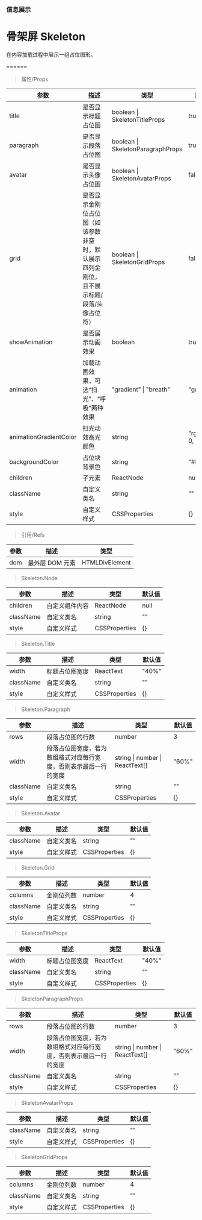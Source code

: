 ### 信息展示

# 骨架屏 Skeleton

在内容加载过程中展示一组占位图形。

======

> 属性/Props

|参数|描述|类型|默认值|
|----------|-------------|------|------|
|title|是否显示标题占位图|boolean \| SkeletonTitleProps|true|
|paragraph|是否显示段落占位图|boolean \| SkeletonParagraphProps|true|
|avatar|是否显示头像占位图|boolean \| SkeletonAvatarProps|false|
|grid|是否显示金刚位占位图（如该参数非空时，默认展示四列金刚位，且不展示标题/段落/头像占位符）|boolean \| SkeletonGridProps|false|
|showAnimation|是否展示动画效果|boolean|true|
|animation|加载动画效果，可选“扫光”、“呼吸”两种效果|"gradient" \| "breath"|"gradient"|
|animationGradientColor|扫光动效高光颜色|string|"rgba(0, 0, 0, 0.04)"|
|backgroundColor|占位块背景色|string|"#F7F8FA"|
|children|子元素|ReactNode|null|
|className|自定义类名|string|""|
|style|自定义样式|CSSProperties|{}|

> 引用/Refs

|参数|描述|类型|
|----------|-------------|------|
|dom|最外层 DOM 元素|HTMLDivElement|

> Skeleton.Node

|参数|描述|类型|默认值|
|----------|-------------|------|------|
|children|自定义组件内容|ReactNode|null|
|className|自定义类名|string|""|
|style|自定义样式|CSSProperties|{}|

> Skeleton.Title

|参数|描述|类型|默认值|
|----------|-------------|------|------|
|width|标题占位图宽度|ReactText|"40%"|
|className|自定义类名|string|""|
|style|自定义样式|CSSProperties|{}|

> Skeleton.Paragraph

|参数|描述|类型|默认值|
|----------|-------------|------|------|
|rows|段落占位图的行数|number|3|
|width|段落占位图宽度，若为数组格式对应每行宽度，否则表示最后一行的宽度|string \| number \| ReactText\[\]|"60%"|
|className|自定义类名|string|""|
|style|自定义样式|CSSProperties|{}|

> Skeleton.Avatar

|参数|描述|类型|默认值|
|----------|-------------|------|------|
|className|自定义类名|string|""|
|style|自定义样式|CSSProperties|{}|

> Skeleton.Grid

|参数|描述|类型|默认值|
|----------|-------------|------|------|
|columns|金刚位列数|number|4|
|className|自定义类名|string|""|
|style|自定义样式|CSSProperties|{}|

> SkeletonTitleProps

|参数|描述|类型|默认值|
|----------|-------------|------|------|
|width|标题占位图宽度|ReactText|"40%"|
|className|自定义类名|string|""|
|style|自定义样式|CSSProperties|{}|

> SkeletonParagraphProps

|参数|描述|类型|默认值|
|----------|-------------|------|------|
|rows|段落占位图的行数|number|3|
|width|段落占位图宽度，若为数组格式对应每行宽度，否则表示最后一行的宽度|string \| number \| ReactText\[\]|"60%"|
|className|自定义类名|string|""|
|style|自定义样式|CSSProperties|{}|

> SkeletonAvatarProps

|参数|描述|类型|默认值|
|----------|-------------|------|------|
|className|自定义类名|string|""|
|style|自定义样式|CSSProperties|{}|

> SkeletonGridProps

|参数|描述|类型|默认值|
|----------|-------------|------|------|
|columns|金刚位列数|number|4|
|className|自定义类名|string|""|
|style|自定义样式|CSSProperties|{}|
